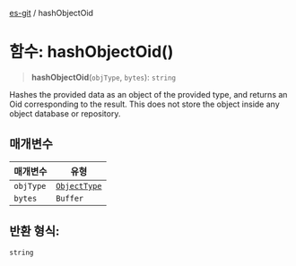 [es-git](../globals.md) / hashObjectOid

# 함수: hashObjectOid()

> **hashObjectOid**(`objType`, `bytes`): `string`

Hashes the provided data as an object of the provided type, and returns
an Oid corresponding to the result. This does not store the object
inside any object database or repository.

## 매개변수

| 매개변수 | 유형 |
| ------ | ------ |
| `objType` | [`ObjectType`](../enumerations/ObjectType.md) |
| `bytes` | `Buffer` |

## 반환 형식:

`string`
